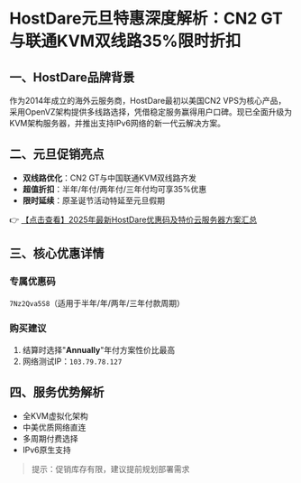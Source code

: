 # HostDare元旦特惠深度解析：CN2 GT与联通KVM双线路35%限时折扣

## 一、HostDare品牌背景
作为2014年成立的海外云服务商，HostDare最初以美国CN2 VPS为核心产品，采用OpenVZ架构提供多线路选择，凭借稳定服务赢得用户口碑。现已全面升级为KVM架构服务器，并推出支持IPv6网络的新一代云解决方案。

## 二、元旦促销亮点
- **双线路优化**：CN2 GT与中国联通KVM双线路齐发
- **超值折扣**：半年/年付/两年付/三年付均可享35%优惠
- **限时延续**：原圣诞节活动特延至元旦假期

👉 [【点击查看】2025年最新HostDare优惠码及特价云服务器方案汇总](https://bit.ly/hostdare)

## 三、核心优惠详情
### 专属优惠码
`7Nz2Qva5S8`（适用于半年/年/两年/三年付款周期）

### 购买建议
1. 结算时选择"**Annually**"年付方案性价比最高
2. 网络测试IP：`103.79.78.127`

## 四、服务优势解析
- 全KVM虚拟化架构
- 中美优质网络直连
- 多周期付费选择
- IPv6原生支持

> 提示：促销库存有限，建议提前规划部署需求